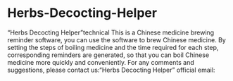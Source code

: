 # Herbs-Decocting-Helper
“Herbs Decocting Helper”technical
This is a Chinese medicine brewing reminder software, you can use the software to brew Chinese medicine. By setting the steps of boiling medicine and the time required for each step, corresponding reminders are generated, so that you can boil Chinese medicine more quickly and conveniently.
For any comments and suggestions, please contact us:“Herbs Decocting Helper” official email:
